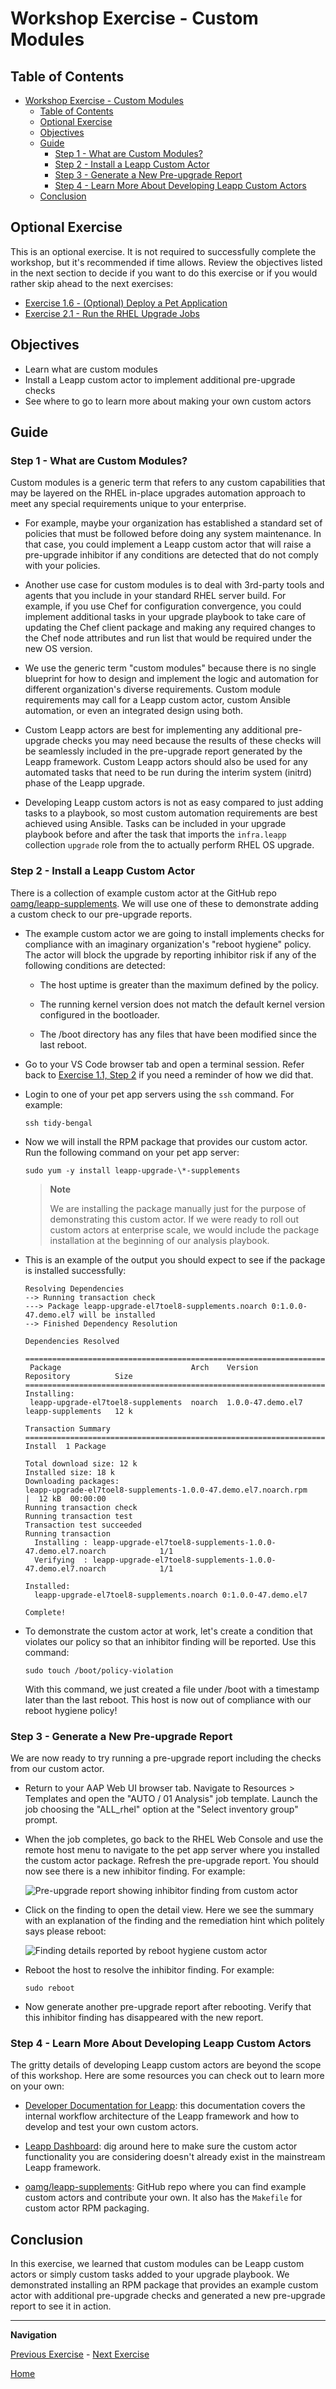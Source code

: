 # Workshop Exercise - Custom Modules

## Table of Contents

- [Workshop Exercise - Custom Modules](#workshop-exercise---custom-modules)
  - [Table of Contents](#table-of-contents)
  - [Optional Exercise](#optional-exercise)
  - [Objectives](#objectives)
  - [Guide](#guide)
    - [Step 1 - What are Custom Modules?](#step-1---what-are-custom-modules)
    - [Step 2 - Install a Leapp Custom Actor](#step-2---install-a-leapp-custom-actor)
    - [Step 3 - Generate a New Pre-upgrade Report](#step-3---generate-a-new-pre-upgrade-report)
    - [Step 4 - Learn More About Developing Leapp Custom Actors](#step-4---learn-more-about-developing-leapp-custom-actors)
  - [Conclusion](#conclusion)

## Optional Exercise

This is an optional exercise. It is not required to successfully complete the workshop, but it's recommended if time allows. Review the objectives listed in the next section to decide if you want to do this exercise or if you would rather skip ahead to the next exercises:

* [Exercise 1.6 - (Optional) Deploy a Pet Application](../1.6-my-pet-app/README.md)
* [Exercise 2.1 - Run the RHEL Upgrade Jobs](../2.1-upgrade/README.md)

## Objectives

* Learn what are custom modules
* Install a Leapp custom actor to implement additional pre-upgrade checks
* See where to go to learn more about making your own custom actors

## Guide

### Step 1 - What are Custom Modules?

Custom modules is a generic term that refers to any custom capabilities that may be layered on the RHEL in-place upgrades automation approach to meet any special requirements unique to your enterprise.

- For example, maybe your organization has established a standard set of policies that must be followed before doing any system maintenance. In that case, you could implement a Leapp custom actor that will raise a pre-upgrade inhibitor if any conditions are detected that do not comply with your policies.

- Another use case for custom modules is to deal with 3rd-party tools and agents that you include in your standard RHEL server build. For example, if you use Chef for configuration convergence, you could implement additional tasks in your upgrade playbook to take care of updating the Chef client package and making any required changes to the Chef node attributes and run list that would be required under the new OS version.

- We use the generic term "custom modules" because there is no single blueprint for how to design and implement the logic and automation for different organization's diverse requirements. Custom module requirements may call for a Leapp custom actor, custom Ansible automation, or even an integrated design using both.

- Custom Leapp actors are best for implementing any additional pre-upgrade checks you may need because the results of these checks will be seamlessly included in the pre-upgrade report generated by the Leapp framework. Custom Leapp actors should also be used for any automated tasks that need to be run during the interim system (initrd) phase of the Leapp upgrade.

- Developing Leapp custom actors is not as easy compared to just adding tasks to a playbook, so most custom automation requirements are best achieved using Ansible. Tasks can be included in your upgrade playbook before and after the task that imports the `infra.leapp` collection `upgrade` role from the to actually perform RHEL OS upgrade.

### Step 2 - Install a Leapp Custom Actor

There is a collection of example custom actor at the GitHub repo [oamg/leapp-supplements](https://github.com/oamg/leapp-supplements). We will use one of these to demonstrate adding a custom check to our pre-upgrade reports.

- The example custom actor we are going to install implements checks for compliance with an imaginary organization's "reboot hygiene" policy. The actor will block the upgrade by reporting inhibitor risk if any of the following conditions are detected:

  - The host uptime is greater than the maximum defined by the policy.

  - The running kernel version does not match the default kernel version configured in the bootloader.

  - The /boot directory has any files that have been modified since the last reboot.

- Go to your VS Code browser tab and open a terminal session. Refer back to [Exercise 1.1, Step 2](https://github.com/swapdisk/workshops/blob/devel/exercises/ansible_ripu/1.1-setup/README.md#step-2---open-a-terminal-session) if you need a reminder of how we did that.

- Login to one of your pet app servers using the `ssh` command. For example:

  ```
  ssh tidy-bengal
  ```

- Now we will install the RPM package that provides our custom actor. Run the following command on your pet app server:

  ```
  sudo yum -y install leapp-upgrade-\*-supplements
  ```

  > **Note**
  >
  > We are installing the package manually just for the purpose of demonstrating this custom actor. If we were ready to roll out custom actors at enterprise scale, we would include the package installation at the beginning of our analysis playbook.

- This is an example of the output you should expect to see if the package is installed successfully:

  ```
  Resolving Dependencies
  --> Running transaction check
  ---> Package leapp-upgrade-el7toel8-supplements.noarch 0:1.0.0-47.demo.el7 will be installed
  --> Finished Dependency Resolution

  Dependencies Resolved

  ==========================================================================================
   Package                             Arch    Version             Repository          Size
  ==========================================================================================
  Installing:
   leapp-upgrade-el7toel8-supplements  noarch  1.0.0-47.demo.el7   leapp-supplements   12 k

  Transaction Summary
  ==========================================================================================
  Install  1 Package

  Total download size: 12 k
  Installed size: 18 k
  Downloading packages:
  leapp-upgrade-el7toel8-supplements-1.0.0-47.demo.el7.noarch.rpm    |  12 kB  00:00:00
  Running transaction check
  Running transaction test
  Transaction test succeeded
  Running transaction
    Installing : leapp-upgrade-el7toel8-supplements-1.0.0-47.demo.el7.noarch            1/1
    Verifying  : leapp-upgrade-el7toel8-supplements-1.0.0-47.demo.el7.noarch            1/1

  Installed:
    leapp-upgrade-el7toel8-supplements.noarch 0:1.0.0-47.demo.el7

  Complete!
  ```

- To demonstrate the custom actor at work, let's create a condition that violates our policy so that an inhibitor finding will be reported. Use this command:

  ```
  sudo touch /boot/policy-violation
  ```

  With this command, we just created a file under /boot with a timestamp later than the last reboot. This host is now out of compliance with our reboot hygiene policy!

### Step 3 - Generate a New Pre-upgrade Report

We are now ready to try running a pre-upgrade report including the checks from our custom actor.

- Return to your AAP Web UI browser tab. Navigate to Resources > Templates and open the "AUTO / 01 Analysis" job template. Launch the job choosing the "ALL_rhel" option at the "Select inventory group" prompt.

- When the job completes, go back to the RHEL Web Console and use the remote host menu to navigate to the pet app server where you installed the custom actor package. Refresh the pre-upgrade report. You should now see there is a new inhibitor finding. For example:

  ![Pre-upgrade report showing inhibitor finding from custom actor](images/reboot_hygiene.svg)

- Click on the finding to open the detail view. Here we see the summary with an explanation of the finding and the remediation hint which politely says please reboot:

  ![Finding details reported by reboot hygiene custom actor](images/reboot_hygiene_finding.svg)

- Reboot the host to resolve the inhibitor finding. For example:

  ```
  sudo reboot
  ```

- Now generate another pre-upgrade report after rebooting. Verify that this inhibitor finding has disappeared with the new report.

### Step 4 - Learn More About Developing Leapp Custom Actors

The gritty details of developing Leapp custom actors are beyond the scope of this workshop. Here are some resources you can check out to learn more on your own:

  - [Developer Documentation for Leapp](https://leapp.readthedocs.io/en/latest/): this documentation covers the internal workflow architecture of the Leapp framework and how to develop and test your own custom actors.

  - [Leapp Dashboard](https://oamg.github.io/leapp-dashboard/#/): dig around here to make sure the custom actor functionality you are considering doesn't already exist in the mainstream Leapp framework.

  - [oamg/leapp-supplements](https://github.com/oamg/leapp-supplements): GitHub repo where you can find example custom actors and contribute your own. It also has the `Makefile` for custom actor RPM packaging.

## Conclusion

In this exercise, we learned that custom modules can be Leapp custom actors or simply custom tasks added to your upgrade playbook. We demonstrated installing an RPM package that provides an example custom actor with additional pre-upgrade checks and generated a new pre-upgrade report to see it in action.

---

**Navigation**

[Previous Exercise](../1.4-remediate/README.md) - [Next Exercise](../1.6-my-pet-app/README.md)

[Home](../README.md)
